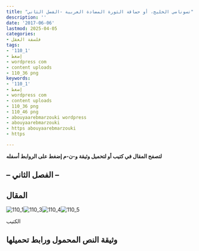 ```yaml
---
title: "تسونامي الخليج، أو حماقة الثورة المضادة العربية -الفصل الثاني"
description: ''
date: '2017-06-06'
lastmod: 2025-04-05
categories:
- فلسفة العقل
tags:
- '110_1'
- إضغط
- wordpress com
- content uploads
- 110_36 png
keywords:
- '110_1'
- إضغط
- wordpress com
- content uploads
- 110_36 png
- 110_46 png
- abouyaarebmarzouki wordpress
- abouyaarebmarzouki
- https abouyaarebmarzouki
- https

---
```

**لتصفح المقال في كتيب أو لتحميل وثيقة و-ن-م إضغط على الروابط أسفله**

## **– الفصل الثاني –**

## المقال

![110_1](https://abouyaarebmarzouki.wordpress.com/wp-content/uploads/2017/06/110_16.png?w=648)![110_3](https://abouyaarebmarzouki.wordpress.com/wp-content/uploads/2017/06/110_36.png?w=648)![110_4](https://abouyaarebmarzouki.wordpress.com/wp-content/uploads/2017/06/110_46.png?w=648)![110_5](https://abouyaarebmarzouki.wordpress.com/wp-content/uploads/2017/06/110_56.png?w=648)

الكتيب

## وثيقة النص المحمول ورابط تحميلها

###
